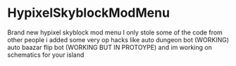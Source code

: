 # HypixelSkyblockModMenu
Brand new hypixel skyblock mod menu
I only stole some of the code from other people
i added some very op hacks like
auto dungeon bot (WORKING)
auto baazar flip bot (WORKING BUT IN PROTOYPE)
and im working on schematics for your island
